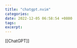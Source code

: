 ```yaml
---
title: "chatgpt.nvim"
categories:
date: 2022-12-05 06:58:54 +0800
tags:
excerpt:
---
```


[[ChatGPT]]

